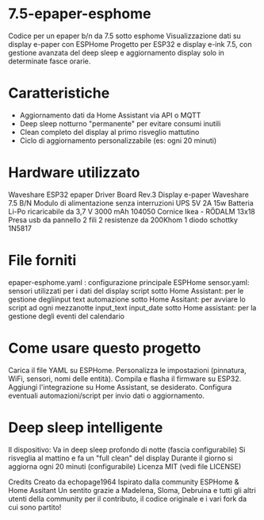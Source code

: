 # 7.5-epaper-esphome
Codice per un epaper b/n da 7.5 sotto esphome
Visualizzazione dati su display e-paper con ESPHome
Progetto per ESP32 e display e-ink 7.5, con gestione avanzata del deep sleep e aggiornamento display solo in determinate fasce orarie.

# Caratteristiche

- Aggiornamento dati da Home Assistant via API o MQTT
- Deep sleep notturno "permanente" per evitare consumi inutili
- Clean completo del display al primo risveglio mattutino
- Ciclo di aggiornamento personalizzabile (es: ogni 20 minuti)

# Hardware utilizzato
Waveshare ESP32 epaper Driver Board Rev.3
Display e-paper Waveshare 7.5 B/N
Modulo di alimentazione senza interruzioni UPS 5V 2A 15w
Batteria Li-Po ricaricabile da 3,7 V 3000 mAh 104050
Cornice Ikea - RÖDALM 13x18
Presa usb da pannello 2 fili
2 resistenze da 200Khom
1 diodo schottky 1N5817

# File forniti
epaper-esphome.yaml : configurazione principale ESPHome
sensor.yaml: sensori utilizzati per i dati del display
script sotto Home Assistant: per le gestione degliinput text
automazione sotto Home Assitant: per avviare lo script ad ogni mezzanotte
input_text input_date sotto Home assistant: per la gestione degli eventi del calendario

# Come usare questo progetto
Carica il file YAML su ESPHome.
Personalizza le impostazioni (pinnatura, WiFi, sensori, nomi delle entità).
Compila e flasha il firmware su ESP32.
Aggiungi l'integrazione su Home Assistant, se desiderato.
Configura eventuali automazioni/script per invio dati o aggiornamento.

# Deep sleep intelligente
Il dispositivo:
Va in deep sleep profondo di notte (fascia configurabile)
Si risveglia al mattino e fa un "full clean" del display
Durante il giorno si aggiorna ogni 20 minuti (configurabile)
Licenza
MIT (vedi file LICENSE)

Credits
Creato da echopage1964
Ispirato dalla community ESPHome & Home Assitant Un sentito grazie a Madelena, Sloma, Debruina e tutti gli altri utenti della community per il contributo, il codice originale e i vari fork da cui sono partito!
